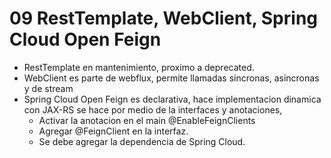 # 09 RestTemplate, WebClient, Spring Cloud Open Feign

- RestTemplate en mantenimiento, proximo a deprecated.
- WebClient es parte de webflux, permite llamadas sincronas, asincronas y de stream
- Spring Cloud Open Feign es declarativa, hace implementacion dinamica con JAX-RS 
  se hace por medio de la interfaces y anotaciones, 
  - Activar la anotacion en el main @EnableFeignClients
  - Agregar @FeignClient en la interfaz.
  - Se debe agregar la dependencia de Spring Cloud.